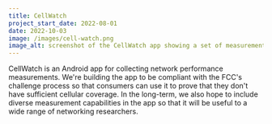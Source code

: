 ```yaml
---
title: CellWatch
project_start_date: 2022-08-01
date: 2022-10-03
image: /images/cell-watch.png
image_alt: screenshot of the CellWatch app showing a set of measurements collected around a park, including a map of the measurements and some text details
---
```


CellWatch is an Android app for collecting network performance measurements. We're building the app to be compliant with the FCC's challenge process so that consumers can use it to prove that they don't have sufficient cellular coverage. In the long-term, we also hope to include diverse measurement capabilities in the app so that it will be useful to a wide range of networking researchers.

<!--more-->
